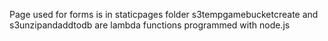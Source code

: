 Page used for forms is in staticpages folder
s3tempgamebucketcreate and s3unzipandaddtodb are lambda functions programmed with node.js